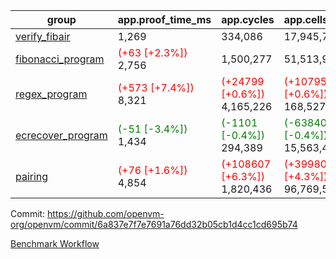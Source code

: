 | group | app.proof_time_ms | app.cycles | app.cells_used | leaf.proof_time_ms | leaf.cycles | leaf.cells_used |
| -- | -- | -- | -- | -- | -- | -- |
| [verify_fibair](https://github.com/openvm-org/openvm/blob/benchmark-results/benchmarks-pr/1522/verify_fibair-6a837e7f7e7691a76dd32b05cb1d4cc1cd695b74.md) | 1,269 |  334,086 |  17,945,774 |- | - | - |
| [fibonacci_program](https://github.com/openvm-org/openvm/blob/benchmark-results/benchmarks-pr/1522/fibonacci-6a837e7f7e7691a76dd32b05cb1d4cc1cd695b74.md) |<span style='color: red'>(+63 [+2.3%])</span> 2,756 |  1,500,277 |  51,513,917 |- | - | - |
| [regex_program](https://github.com/openvm-org/openvm/blob/benchmark-results/benchmarks-pr/1522/regex-6a837e7f7e7691a76dd32b05cb1d4cc1cd695b74.md) |<span style='color: red'>(+573 [+7.4%])</span> 8,321 | <span style='color: red'>(+24799 [+0.6%])</span> 4,165,226 | <span style='color: red'>(+1079545 [+0.6%])</span> 168,527,416 |- | - | - |
| [ecrecover_program](https://github.com/openvm-org/openvm/blob/benchmark-results/benchmarks-pr/1522/ecrecover-6a837e7f7e7691a76dd32b05cb1d4cc1cd695b74.md) |<span style='color: green'>(-51 [-3.4%])</span> 1,434 | <span style='color: green'>(-1101 [-0.4%])</span> 294,389 | <span style='color: green'>(-63840 [-0.4%])</span> 15,563,415 |- | - | - |
| [pairing](https://github.com/openvm-org/openvm/blob/benchmark-results/benchmarks-pr/1522/pairing-6a837e7f7e7691a76dd32b05cb1d4cc1cd695b74.md) |<span style='color: red'>(+76 [+1.6%])</span> 4,854 | <span style='color: red'>(+108607 [+6.3%])</span> 1,820,436 | <span style='color: red'>(+3998075 [+4.3%])</span> 96,769,524 |- | - | - |


Commit: https://github.com/openvm-org/openvm/commit/6a837e7f7e7691a76dd32b05cb1d4cc1cd695b74

[Benchmark Workflow](https://github.com/openvm-org/openvm/actions/runs/14077494744)
